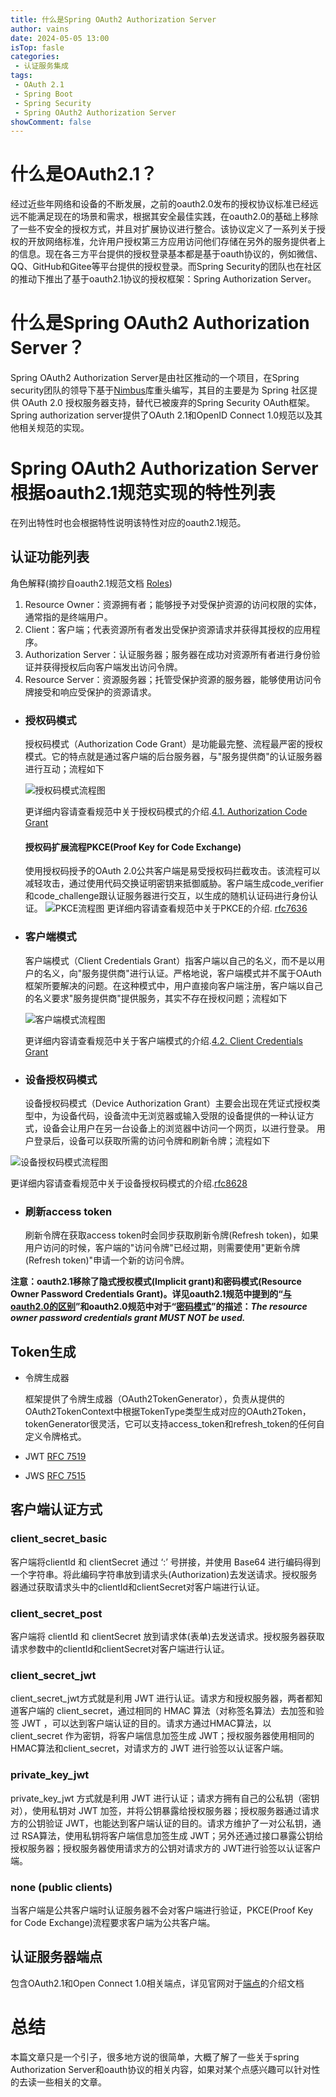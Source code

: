 ```yaml
---
title: 什么是Spring OAuth2 Authorization Server
author: vains
date: 2024-05-05 13:00
isTop: fasle
categories:
 - 认证服务集成
tags:
 - OAuth 2.1
 - Spring Boot
 - Spring Security
 - Spring OAuth2 Authorization Server
showComment: false
---
```


# 什么是OAuth2.1？

经过近些年网络和设备的不断发展，之前的oauth2.0发布的授权协议标准已经远远不能满足现在的场景和需求，根据其安全最佳实践，在oauth2.0的基础上移除了一些不安全的授权方式，并且对扩展协议进行整合。该协议定义了一系列关于授权的开放网络标准，允许用户授权第三方应用访问他们存储在另外的服务提供者上的信息。现在各三方平台提供的授权登录基本都是基于oauth协议的，例如微信、QQ、GitHub和Gitee等平台提供的授权登录。而Spring Security的团队也在社区的推动下推出了基于oauth2.1协议的授权框架：Spring Authorization Server。

# 什么是Spring OAuth2 Authorization Server？

Spring OAuth2 Authorization Server是由社区推动的一个项目，在Spring security团队的领导下基于[Nimbus](https://connect2id.com/products/nimbus-oauth-openid-connect-sdk)库重头编写，其目的主要是为 Spring 社区提供 OAuth 2.0 授权服务器支持，替代已被废弃的Spring Security OAuth框架。Spring authorization server提供了OAuth 2.1和OpenID Connect 1.0规范以及其他相关规范的实现。

# Spring OAuth2 Authorization Server根据oauth2.1规范实现的特性列表

在列出特性时也会根据特性说明该特性对应的oauth2.1规范。

## 认证功能列表

角色解释(摘抄自oauth2.1规范文档 [Roles](https://datatracker.ietf.org/doc/html/draft-ietf-oauth-v2-1-07#name-roles))

1.  Resource Owner：资源拥有者；能够授予对受保护资源的访问权限的实体，通常指的是终端用户。
2.  Client：客户端；代表资源所有者发出受保护资源请求并获得其授权的应用程序。
3.  Authorization Server：认证服务器；服务器在成功对资源所有者进行身份验证并获得授权后向客户端发出访问令牌。
4.  Resource Server：资源服务器；托管受保护资源的服务器，能够使用访问令牌接受和响应受保护的资源请求。

*   ### 授权码模式

    授权码模式（Authorization Code Grant）是功能最完整、流程最严密的授权模式。它的特点就是通过客户端的后台服务器，与"服务提供商"的认证服务器进行互动；流程如下

    ![授权码模式流程图](/1/Authorization%20Code%20Flow.png)

    更详细内容请查看规范中关于授权码模式的介绍.[4.1. ](https://datatracker.ietf.org/doc/html/draft-ietf-oauth-v2-1-07#section-4.1)[Authorization Code Grant](https://datatracker.ietf.org/doc/html/draft-ietf-oauth-v2-1-07#name-authorization-code-grant)

    #### 授权码扩展流程PKCE(Proof Key for Code Exchange)

    使用授权码授予的OAuth 2.0公共客户端是易受授权码拦截攻击。该流程可以减轻攻击，通过使用代码交换证明密钥来抵御威胁。客户端生成code\_verifier和code\_challenge跟认证服务器进行交互，以生成的随机认证码进行身份认证。
    ![PKCE流程图](/1/PKCE%20Flow.png)
    更详细内容请查看规范中关于PKCE的介绍. [rfc7636](https://datatracker.ietf.org/doc/html/rfc7636)

*   ### 客户端模式

    客户端模式（Client Credentials Grant）指客户端以自己的名义，而不是以用户的名义，向"服务提供商"进行认证。严格地说，客户端模式并不属于OAuth框架所要解决的问题。在这种模式中，用户直接向客户端注册，客户端以自己的名义要求"服务提供商"提供服务，其实不存在授权问题；流程如下

    ![客户端模式流程图](/1/Client%20Flow.png)

    更详细内容请查看规范中关于客户端模式的介绍.[4.2. ](https://datatracker.ietf.org/doc/html/draft-ietf-oauth-v2-1-07#section-4.2)[Client Credentials Grant](https://datatracker.ietf.org/doc/html/draft-ietf-oauth-v2-1-07#name-client-credentials-grant)

*   ### 设备授权码模式

    设备授权码模式（Device Authorization Grant）主要会出现在凭证式授权类型中，为设备代码，设备流中无浏览器或输入受限的设备提供的一种认证方式，设备会让用户在另一台设备上的浏览器中访问一个网页，以进行登录。 用户登录后，设备可以获取所需的访问令牌和刷新令牌；流程如下

![设备授权码模式流程图](/1/Device%20Authorization%20Flow.png)

更详细内容请查看规范中关于设备授权码模式的介绍.[rfc8628](https://datatracker.ietf.org/doc/html/rfc8628)

*   ### 刷新access token

    刷新令牌在获取access token时会同步获取刷新令牌(Refresh token)，如果用户访问的时候，客户端的"访问令牌"已经过期，则需要使用"更新令牌(Refresh token)"申请一个新的访问令牌。

**注意：oauth2.1移除了隐式授权模式(Implicit grant)和密码模式(Resource Owner Password Credentials Grant)。详见oauth2.1规范中提到的“[与oauth2.0的区别](https://datatracker.ietf.org/doc/html/draft-ietf-oauth-v2-1-00#name-differences-from-oauth-20)”和oauth2.0规范中对于“[密码模式](https://datatracker.ietf.org/doc/html/draft-ietf-oauth-security-topics#name-resource-owner-password-cre)”的描述：*The resource owner password credentials grant MUST NOT be used.***

## Token生成

*   令牌生成器

    框架提供了令牌生成器（OAuth2TokenGenerator），负责从提供的OAuth2TokenContext中根据TokenType类型生成对应的OAuth2Token，tokenGenerator很灵活，它可以支持access\_token和refresh\_token的任何自定义令牌格式。

*   JWT [RFC 7519](https://tools.ietf.org/html/rfc7519)

*   JWS [RFC 7515](https://tools.ietf.org/html/rfc7515)

## 客户端认证方式

### client\_secret\_basic

客户端将clientId 和 clientSecret 通过 ‘:’ 号拼接，并使用 Base64 进行编码得到一个字符串。将此编码字符串放到请求头(Authorization)去发送请求。授权服务器通过获取请求头中的clientId和clientSecret对客户端进行认证。

### client\_secret\_post

客户端将 clientId 和 clientSecret 放到请求体(表单)去发送请求。授权服务器获取请求参数中的clientId和clientSecret对客户端进行认证。

### client\_secret\_jwt

client\_secret\_jwt方式就是利用 JWT 进行认证。请求方和授权服务器，两者都知道客户端的 client\_secret，通过相同的 HMAC 算法（对称签名算法）去加签和验签 JWT ，可以达到客户端认证的目的。请求方通过HMAC算法，以 client\_secret 作为密钥，将客户端信息加签生成 JWT；授权服务器使用相同的HMAC算法和client\_secret，对请求方的 JWT 进行验签以认证客户端。

### private\_key\_jwt

private\_key\_jwt 方式就是利用 JWT 进行认证；请求方拥有自己的公私钥（密钥对），使用私钥对 JWT 加签，并将公钥暴露给授权服务器；授权服务器通过请求方的公钥验证 JWT，也能达到客户端认证的目的。请求方维护了一对公私钥，通过 RSA算法，使用私钥将客户端信息加签生成 JWT；另外还通过接口暴露公钥给授权服务器；授权服务器使用请求方的公钥对请求方的 JWT进行验签以认证客户端。

### none (public clients)

当客户端是公共客户端时认证服务器不会对客户端进行验证，PKCE(Proof Key for Code Exchange)流程要求客户端为公共客户端。

## 认证服务器端点

包含OAuth2.1和Open Connect 1.0相关端点，详见官网对于[端点](https://docs.spring.io/spring-authorization-server/docs/current/reference/html/protocol-endpoints.html)的介绍文档

# 总结

本篇文章只是一个引子，很多地方说的很简单，大概了解了一些关于spring Authorization Server和oauth协议的相关内容，如果对某个点感兴趣可以针对性的去读一些相关的文章。
